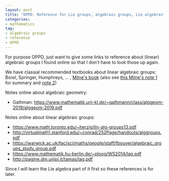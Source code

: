 ```yaml
---
layout: post
title: "OPPD: Reference for Lie groups, algebraic groups, Lie algebras"
categories: 
- mathematics
tag: 
- algebraic groups
- reference
- OPPD
---
```


For purpose OPPD, just want to give some links to reference about
(linear) algebraic groups I found online so that I don't have to 
look those up again. 

We have classial recommended textbooks about linear algebraic groups: Borel, Springer, 
Humphreys, ... , [Milne's book](https://www.jmilne.org/math/CourseNotes/iAG200.pdf) (also see [this Milne's note 1](https://www.jmilne.org/math/CourseNotes/RG.pdf)
for summary
and [note 2](https://www.jmilne.org/math/CourseNotes/LAG.pdf))

Notes online about algebraic geometry:
* Gathman: https://www.mathematik.uni-kl.de/~gathmann/class/alggeom-2019/alggeom-2019.pdf

Notes online about linear algebraic groups:
* https://www.math.toronto.edu/~herzig/lin-alg-groups13.pdf
* http://virtualmath1.stanford.edu/~conrad/252Page/handouts/alggroups.pdf
* https://warwick.ac.uk/fac/sci/maths/people/staff/fbouyer/algebraic_groups_study_group.pdf
* https://www.mathematik.hu-berlin.de/~ploog/WS2014/lag.pdf
* http://pagine.dm.unipi.it/tamas/lag.pdf

Since I will learn the Lie algebra part of it first so these references is for later. 